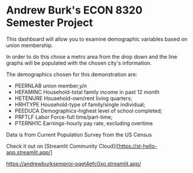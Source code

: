 # Andrew Burk's ECON 8320 Semester Project

This dashboard will allow you to examine demographic variables 
        based on union membership.

In order to do this chose a metro area from the drop down
and the line graphs will be populated with the chosen city's 
information.

The demographics chosen for this demonstration are:
- PEERNLAB union member,y/n
- HEFAMINC Household-total family income in past 12 month
- HETENURE Household-own/rent living quarters;
- HRHTYPE Household-type of family/single individual;
- PEEDUCA Demographics-highest level of school completed;
- PRFTLF Labor Force-full time/part-time;
- PTERNH1C Earnings-hourly pay rate, excluding overtime

Data is from Current Population Survey from the US Census

Check it out on [Streamlit Community Cloud]([https://st-hello-app.streamlit.app/]

https://andrewburksemproj-oqet4efc0xo.streamlit.app/
